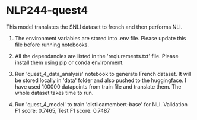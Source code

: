 # NLP244-quest4

This model translates the SNLI dataset to french and then performs NLI.

1) The environment variables are stored into .env file. Please update this file before running notebooks.

2) All the dependancies are listed in the 'reqiurements.txt' file. Please install them using pip or conda environment.

3) Run 'quest_4_data_analysis' notebook to generate French dataset. It will be stored locally in 'data' folder and also pushed to the huggingface. I have used 100000 datapoints from train file and translate them. The whole dataset takes time to run.

4) Run 'quest_4_model' to train 'distilcamembert-base' for NLI. Validation F1 score: 0.7465, Test F1 score: 0.7487